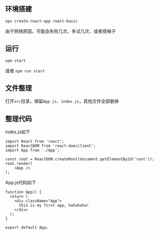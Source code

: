 ## 环境搭建

```
npx create-react-app react-basic
```

由于网络原因，可能会失败几次，多试几次，或者搭梯子

## 运行

`npm start`

或者
`npm run start`

## 文件整理

打开`src`目录，保留`App.js`、`index.js`，其他文件全部删掉

## 整理代码

index.js如下

```
import React from 'react';
import ReactDOM from 'react-dom/client';
import App from './App';

const root = ReactDOM.createRoot(document.getElementById('root'));
root.render(
    <App />
);
```

App.js代码如下

```
function App() {
  return (
    <div className="App">
      this is my first app, hahahaha!
    </div>
  );
}

export default App;

```

